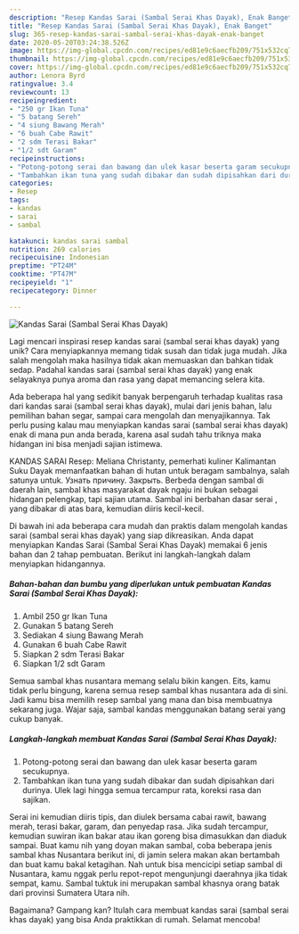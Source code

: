 ```yaml
---
description: "Resep Kandas Sarai (Sambal Serai Khas Dayak), Enak Banget"
title: "Resep Kandas Sarai (Sambal Serai Khas Dayak), Enak Banget"
slug: 365-resep-kandas-sarai-sambal-serai-khas-dayak-enak-banget
date: 2020-05-20T03:24:38.526Z
image: https://img-global.cpcdn.com/recipes/ed81e9c6aecfb209/751x532cq70/kandas-sarai-sambal-serai-khas-dayak-foto-resep-utama.jpg
thumbnail: https://img-global.cpcdn.com/recipes/ed81e9c6aecfb209/751x532cq70/kandas-sarai-sambal-serai-khas-dayak-foto-resep-utama.jpg
cover: https://img-global.cpcdn.com/recipes/ed81e9c6aecfb209/751x532cq70/kandas-sarai-sambal-serai-khas-dayak-foto-resep-utama.jpg
author: Lenora Byrd
ratingvalue: 3.4
reviewcount: 13
recipeingredient:
- "250 gr Ikan Tuna"
- "5 batang Sereh"
- "4 siung Bawang Merah"
- "6 buah Cabe Rawit"
- "2 sdm Terasi Bakar"
- "1/2 sdt Garam"
recipeinstructions:
- "Potong-potong serai dan bawang dan ulek kasar beserta garam secukupnya."
- "Tambahkan ikan tuna yang sudah dibakar dan sudah dipisahkan dari durinya. Ulek lagi hingga semua tercampur rata, koreksi rasa dan sajikan."
categories:
- Resep
tags:
- kandas
- sarai
- sambal

katakunci: kandas sarai sambal 
nutrition: 269 calories
recipecuisine: Indonesian
preptime: "PT24M"
cooktime: "PT47M"
recipeyield: "1"
recipecategory: Dinner

---
```



![Kandas Sarai (Sambal Serai Khas Dayak)](https://img-global.cpcdn.com/recipes/ed81e9c6aecfb209/751x532cq70/kandas-sarai-sambal-serai-khas-dayak-foto-resep-utama.jpg)

Lagi mencari inspirasi resep kandas sarai (sambal serai khas dayak) yang unik? Cara menyiapkannya memang tidak susah dan tidak juga mudah. Jika salah mengolah maka hasilnya tidak akan memuaskan dan bahkan tidak sedap. Padahal kandas sarai (sambal serai khas dayak) yang enak selayaknya punya aroma dan rasa yang dapat memancing selera kita.

Ada beberapa hal yang sedikit banyak berpengaruh terhadap kualitas rasa dari kandas sarai (sambal serai khas dayak), mulai dari jenis bahan, lalu pemilihan bahan segar, sampai cara mengolah dan menyajikannya. Tak perlu pusing kalau mau menyiapkan kandas sarai (sambal serai khas dayak) enak di mana pun anda berada, karena asal sudah tahu triknya maka hidangan ini bisa menjadi sajian istimewa.

KANDAS SARAI Resep: Meliana Christanty, pemerhati kuliner Kalimantan Suku Dayak memanfaatkan bahan di hutan untuk beragam sambalnya, salah satunya untuk. Узнать причину. Закрыть. Berbeda dengan sambal di daerah lain, sambal khas masyarakat dayak ngaju ini bukan sebagai hidangan pelengkap, tapi sajian utama. Sambal ini berbahan dasar serai , yang dibakar di atas bara, kemudian diiris kecil-kecil.


Di bawah ini ada beberapa cara mudah dan praktis dalam mengolah kandas sarai (sambal serai khas dayak) yang siap dikreasikan. Anda dapat menyiapkan Kandas Sarai (Sambal Serai Khas Dayak) memakai 6 jenis bahan dan 2 tahap pembuatan. Berikut ini langkah-langkah dalam menyiapkan hidangannya.

<!--inarticleads1-->

##### Bahan-bahan dan bumbu yang diperlukan untuk pembuatan Kandas Sarai (Sambal Serai Khas Dayak):

1. Ambil 250 gr Ikan Tuna
1. Gunakan 5 batang Sereh
1. Sediakan 4 siung Bawang Merah
1. Gunakan 6 buah Cabe Rawit
1. Siapkan 2 sdm Terasi Bakar
1. Siapkan 1/2 sdt Garam


Semua sambal khas nusantara memang selalu bikin kangen. Eits, kamu tidak perlu bingung, karena semua resep sambal khas nusantara ada di sini. Jadi kamu bisa memilih resep sambal yang mana dan bisa membuatnya sekarang juga. Wajar saja, sambal kandas menggunakan batang serai yang cukup banyak. 

<!--inarticleads2-->

##### Langkah-langkah membuat Kandas Sarai (Sambal Serai Khas Dayak):

1. Potong-potong serai dan bawang dan ulek kasar beserta garam secukupnya.
1. Tambahkan ikan tuna yang sudah dibakar dan sudah dipisahkan dari durinya. Ulek lagi hingga semua tercampur rata, koreksi rasa dan sajikan.


Serai ini kemudian diiris tipis, dan diulek bersama cabai rawit, bawang merah, terasi bakar, garam, dan penyedap rasa. Jika sudah tercampur, kemudian suwiran ikan bakar atau ikan goreng bisa dimasukkan dan diaduk sampai. Buat kamu nih yang doyan makan sambal, coba beberapa jenis sambal khas Nusantara berikut ini, di jamin selera makan akan bertambah dan buat kamu bakal ketagihan. Nah untuk bisa mencicipi setiap sambal di Nusantara, kamu nggak perlu repot-repot mengunjungi daerahnya jika tidak sempat, kamu. Sambal tuktuk ini merupakan sambal khasnya orang batak dari provinsi Sumatera Utara nih. 

Bagaimana? Gampang kan? Itulah cara membuat kandas sarai (sambal serai khas dayak) yang bisa Anda praktikkan di rumah. Selamat mencoba!
